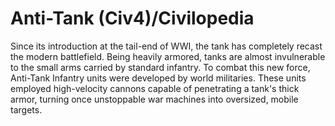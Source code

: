 # Anti-Tank (Civ4)/Civilopedia

Since its introduction at the tail-end of WWI, the tank has completely recast the modern battlefield. Being heavily armored, tanks are almost invulnerable to the small arms carried by standard infantry. To combat this new force, Anti-Tank Infantry units were developed by world militaries. These units employed high-velocity cannons capable of penetrating a tank's thick armor, turning once unstoppable war machines into oversized, mobile targets.